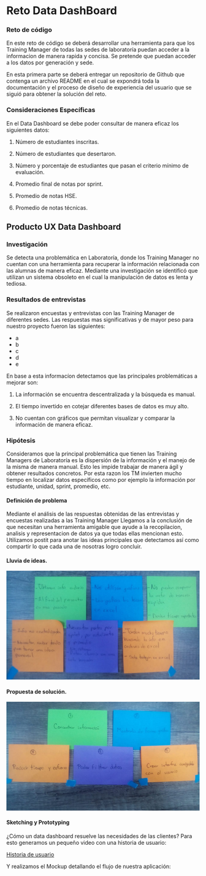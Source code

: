 # Reto Data DashBoard

###  Reto de código

En este reto de código se deberá desarrollar una herramienta para que los Training Manager de todas las sedes de laboratoría puedan acceder a la informacion de manera rapida y concisa. Se pretende que puedan acceder a los datos por generación y sede.

En esta primera parte se deberá entregar un repositorio de Github que contenga un archivo README en el cual se expondrá toda la documentación y el proceso de diseño de experiencia del usuario que se siguió para obtener la solución del reto.

### Consideraciones Específicas

En el Data Dashboard se debe poder consultar de manera eficaz los siguientes datos:

1. Número de estudiantes inscritas.

2. Número de estudiantes que desertaron.

3. Número y porcentaje de estudiantes que pasan el criterio mínimo de evaluación.

4. Promedio final de notas por sprint.

5. Promedio de notas HSE.

6. Promedio de notas técnicas.

## Producto UX Data Dashboard

### Investigación

Se detecta una problemática en Laboratoría, donde los Training Manager no cuentan con una herramienta para recuperar la información relacionada con las alumnas de manera eficaz.
Mediante una investigación se identificó que utilizan un sistema obsoleto en el cual la manipulación de datos es lenta y tediosa.

### Resultados de entrevistas

Se realizaron encuestas y entrevistas con las Training Manager de diferentes sedes.
Las respuestas mas significativas y de mayor peso para nuestro proyecto fueron las siguientes:

 - a
 - b
 - c
 - d
 - e

En base a esta informacíon detectamos que las principales problemáticas a mejorar son:

1. La información se encuentra descentralizada y la búsqueda es manual.

2. El tiempo invertido en cotejar diferentes bases de datos es muy alto.

3. No cuentan con gráficos que permitan visualizar y comparar la información de manera eficaz.

### Hipótesis

Consideramos que la principal problemática que tienen las Training Managers de Laboratoría es la dispersión de la información y el manejo de la misma de manera manual.
Esto les impide trabajar de manera ágil y obtener resultados concretos.
Por esta razon los TM invierten mucho tiempo en localizar datos específicos como por ejemplo la información por estudiante, unidad, sprint, promedio, etc.

#### Definición de problema

 Mediante el análisis de las respuestas obtenidas de las entrevistas y encuestas realizadas a las Training Manager Llegamos a la conclusión de que necesitan una herramienta amigable que ayude a la recopilacion, analisis y representacion de datos ya que todas ellas mencionan esto. Utilizamos postit para anotar las ideas principales que detectamos así como compartir lo que cada una de nosotras logro concluir.

#### Lluvia de ideas.
![Lluvia de ideas](/assets/images/Lluviaideas.jpeg)

#### Propuesta de solución.

![Lluvia de ideas](/assets/images/Lluviaideas2.jpeg)

#### Sketching y Prototyping
¿Cómo un data dashboard resuelve las necesidades de las clientes?
Para esto generamos un pequeño video con una historia de usuario:

[Historia de usuario](https://www.powtoon.com/c/bjknz65hmC5/0/m)

Y realizamos el Mockup detallando el flujo de nuestra aplicación:
